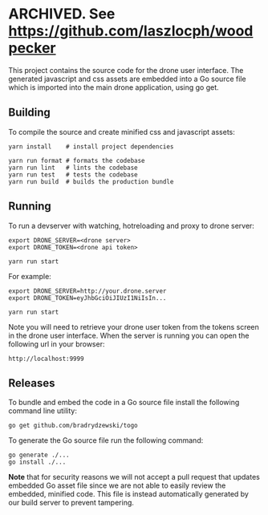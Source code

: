 # ARCHIVED. See https://github.com/laszlocph/woodpecker

This project contains the source code for the drone user interface. The generated javascript and css assets are embedded into a Go source file which is imported into the main drone application, using go get.

## Building

To compile the source and create minified css and javascript assets:

```text
yarn install    # install project dependencies

yarn run format # formats the codebase
yarn run lint   # lints the codebase
yarn run test   # tests the codebase
yarn run build  # builds the production bundle
```

## Running

To run a devserver with watching, hotreloading and proxy to drone server:

```text
export DRONE_SERVER=<drone server>
export DRONE_TOKEN=<drone api token>

yarn run start
```

For example:

```text
export DRONE_SERVER=http://your.drone.server
export DRONE_TOKEN=eyJhbGciOiJIUzI1NiIsIn...

yarn run start
```

Note you will need to retrieve your drone user token from the tokens screen in the drone user interface. When the server is running you can open the following url in your browser:

```text
http://localhost:9999
```

## Releases

To bundle and embed the code in a Go source file install the following command line utility:

```text
go get github.com/bradrydzewski/togo
```

To generate the Go source file run the following command:

```text
go generate ./...
go install ./...
```

__Note__ that for security reasons we will not accept a pull request that updates embedded Go asset file since we are not able to easily review the embedded, minified code. This file is instead automatically generated by our build server to prevent tampering.
